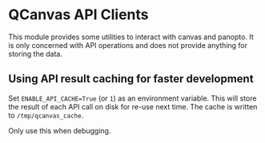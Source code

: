 # QCanvas API Clients

This module provides some utilities to interact with canvas and panopto. It is only concerned with API operations
and does not provide anything for storing the data.

## Using API result caching for faster development

Set `ENABLE_API_CACHE=True` (or `1`) as an environment variable. This will store the result of each API call on disk for
re-use next time.
The cache is written to `/tmp/qcanvas_cache`.

Only use this when debugging.